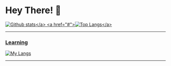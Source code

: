 # Hey There! 👋
  
  <a href="#">![Github stats]([https://github-readme-stats.vercel.app/api/?username=AlienX-Script&show_icons=true&title_color=fff&icon_color=79ff97&text_color=9f9f9f&bg_color=151515&count_private=true&include_all_commits=true&custom_title=AlienX-Script](https://camo.githubusercontent.com/19d8654f3cfdcde75be1216b4967e72c59bc0abf38deb7590aca90d3e46e86d5/68747470733a2f2f6769746875622d726561646d652d73746174732e76657263656c2e6170702f6170693f757365726e616d653d616e7572616768617a72612673686f775f69636f6e733d7472756526686964653d636f6e74726962732c7072732663616368655f7365636f6e64733d3836343030267468656d653d616d6269656e745f6772616469656e74))</a>
  <a href="#">![Top Langs]([https://github-readme-stats.vercel.app/api/top-langs?username=AlienX-Script&layout=compact&title_color=fff&icon_color=79ff97&text_color=9f9f9f&bg_color=151515&border_radius=10&hide=css&custom_title=AlienX-Script](https://github-readme-stats.vercel.app/api/top-langs?username=AlienX-Script&layout=compact&title_color=fff&icon_color=79ff97&text_color=9f9f9f&bg_color=151515&border_radius=10&hide=css&custom_title=AlienX-Script))</a>

<hr>

### Learning

[![My Langs](https://skillicons.dev/icons?i=robloxstudio,lua,vscode,visualstudio,kali,c,cs)](https://skillicons.dev)

<hr>
